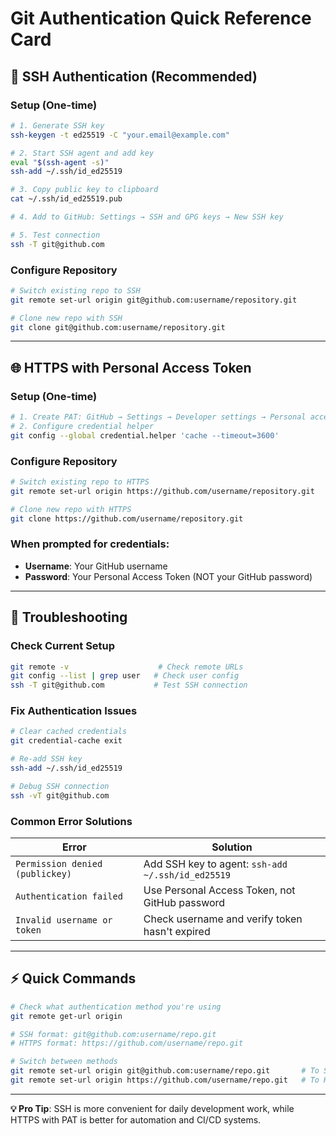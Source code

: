 # Git Authentication Quick Reference Card

## 🔑 SSH Authentication (Recommended)

### Setup (One-time)
```bash
# 1. Generate SSH key
ssh-keygen -t ed25519 -C "your.email@example.com"

# 2. Start SSH agent and add key
eval "$(ssh-agent -s)"
ssh-add ~/.ssh/id_ed25519

# 3. Copy public key to clipboard
cat ~/.ssh/id_ed25519.pub

# 4. Add to GitHub: Settings → SSH and GPG keys → New SSH key

# 5. Test connection
ssh -T git@github.com
```

### Configure Repository
```bash
# Switch existing repo to SSH
git remote set-url origin git@github.com:username/repository.git

# Clone new repo with SSH
git clone git@github.com:username/repository.git
```

---

## 🌐 HTTPS with Personal Access Token

### Setup (One-time)
```bash
# 1. Create PAT: GitHub → Settings → Developer settings → Personal access tokens
# 2. Configure credential helper
git config --global credential.helper 'cache --timeout=3600'
```

### Configure Repository
```bash
# Switch existing repo to HTTPS
git remote set-url origin https://github.com/username/repository.git

# Clone new repo with HTTPS
git clone https://github.com/username/repository.git
```

### When prompted for credentials:
- **Username**: Your GitHub username
- **Password**: Your Personal Access Token (NOT your GitHub password)

---

## 🔧 Troubleshooting

### Check Current Setup
```bash
git remote -v                    # Check remote URLs
git config --list | grep user   # Check user config
ssh -T git@github.com           # Test SSH connection
```

### Fix Authentication Issues
```bash
# Clear cached credentials
git credential-cache exit

# Re-add SSH key
ssh-add ~/.ssh/id_ed25519

# Debug SSH connection
ssh -vT git@github.com
```

### Common Error Solutions

| Error | Solution |
|-------|----------|
| `Permission denied (publickey)` | Add SSH key to agent: `ssh-add ~/.ssh/id_ed25519` |
| `Authentication failed` | Use Personal Access Token, not GitHub password |
| `Invalid username or token` | Check username and verify token hasn't expired |

---

## ⚡ Quick Commands

```bash
# Check what authentication method you're using
git remote get-url origin

# SSH format: git@github.com:username/repo.git
# HTTPS format: https://github.com/username/repo.git

# Switch between methods
git remote set-url origin git@github.com:username/repo.git       # To SSH
git remote set-url origin https://github.com/username/repo.git   # To HTTPS
```

---

**💡 Pro Tip**: SSH is more convenient for daily development work, while HTTPS with PAT is better for automation and CI/CD systems.
